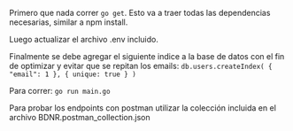 Primero que nada correr `go get`.
Esto va a traer todas las dependencias necesarias, similar a npm install.

Luego actualizar el archivo .env incluido.

Finalmente se debe agregar el siguiente indice a la base de datos con el fin de optimizar y evitar que se repitan los emails:
`db.users.createIndex( { "email": 1 }, { unique: true } )`

Para correr: `go run main.go`

Para probar los endpoints con postman utilizar la colección incluida en el archivo BDNR.postman_collection.json
